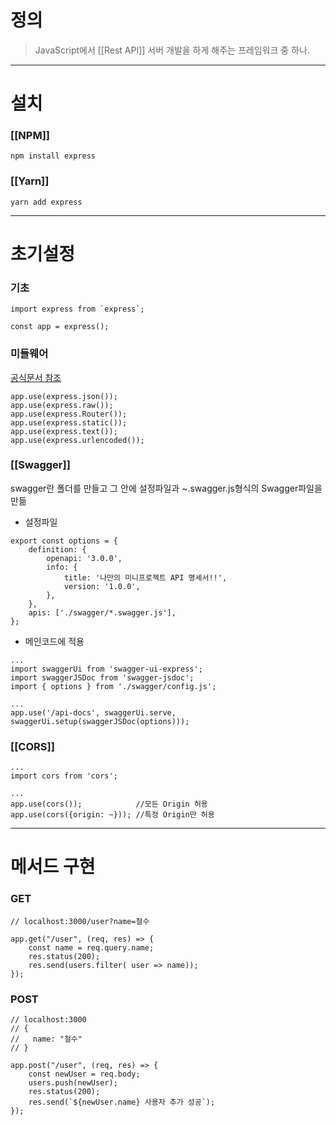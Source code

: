 # 정의

> JavaScript에서 [[Rest API]] 서버 개발을 하게 해주는 프레임워크 중 하나.
---
# 설치
### [[NPM]]
```
npm install express
```
### [[Yarn]]
```
yarn add express
```

---
# 초기설정
### 기초
```
import express from `express`;

const app = express();
```
### 미들웨어
[공식문서 참조](https://expressjs.com/ko/api.html#express)
```
app.use(express.json());
app.use(express.raw());
app.use(express.Router());
app.use(express.static());
app.use(express.text());
app.use(express.urlencoded());
```
### [[Swagger]]
swagger란 폴더를 만들고 그 안에 설정파일과 ~.swagger.js형식의 Swagger파일을 만듦

- 설정파일
```
export const options = { 
	definition: { 
		openapi: '3.0.0', 
		info: { 
			title: '나만의 미니프로젝트 API 명세서!!', 
			version: '1.0.0', 
		}, 
	}, 
	apis: ['./swagger/*.swagger.js'], 
};
```

- 메인코드에 적용
```
...
import swaggerUi from 'swagger-ui-express';
import swaggerJSDoc from 'swagger-jsdoc';
import { options } from './swagger/config.js';

...
app.use('/api-docs', swaggerUi.serve, swaggerUi.setup(swaggerJSDoc(options)));
```
### [[CORS]]
```
...
import cors from 'cors';

...
app.use(cors());            //모든 Origin 허용
app.use(cors({origin: ~})); //특정 Origin만 허용
```

---
# 메서드 구현
### GET
```
// localhost:3000/user?name=철수

app.get("/user", (req, res) => {
	const name = req.query.name;
	res.status(200);
	res.send(users.filter( user => name));
});
```
### POST
```
// localhost:3000
// {
// 	 name: "철수"
// }

app.post("/user", (req, res) => {
	const newUser = req.body;
	users.push(newUser);
	res.status(200);
	res.send(`${newUser.name} 사용자 추가 성공`);
});
```